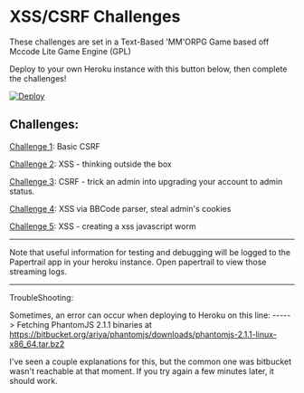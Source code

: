 # XSS/CSRF Challenges

These challenges are set in a Text-Based 'MM'ORPG Game based off Mccode Lite Game Engine (GPL)

Deploy to your own Heroku instance with this button below, then complete the challenges!

[![Deploy](https://www.herokucdn.com/deploy/button.png)](https://heroku.com/deploy)

Challenges:
----------------------

[Challenge 1](https://github.com/breakthenet/xss-exercises/blob/master/challenges/challenge_1.md): Basic CSRF

[Challenge 2](https://github.com/breakthenet/xss-exercises/blob/master/challenges/challenge_2.md): XSS - thinking outside the box

[Challenge 3](https://github.com/breakthenet/xss-exercises/blob/master/challenges/challenge_3.md): CSRF - trick an admin into upgrading your account to admin status.

[Challenge 4](https://github.com/breakthenet/xss-exercises/blob/master/challenges/challenge_4.md): XSS via BBCode parser, steal admin's cookies

[Challenge 5](https://github.com/breakthenet/xss-exercises/blob/master/challenges/challenge_5.md): XSS - creating a xss javascript worm

----------------------

Note that useful information for testing and debugging will be logged to the Papertrail app in your heroku instance. Open papertrail to view those streaming logs.

----------------------

TroubleShooting:

Sometimes, an error can occur when deploying to Heroku on this line:
-----> Fetching PhantomJS 2.1.1 binaries at https://bitbucket.org/ariya/phantomjs/downloads/phantomjs-2.1.1-linux-x86_64.tar.bz2

I've seen a couple explanations for this, but the common one was bitbucket wasn't reachable at that moment. If you try again a few minutes later, it should work.